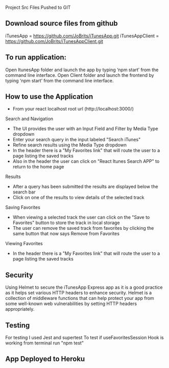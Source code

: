 Project Src Files Pushed to GIT 

## Download source files from github
iTunesApp = https://github.com/JoBrits/iTunesApp.git
iTunesAppClient = https://github.com/JoBrits/iTunesAppClient.git

## To run application: 
Open ItunesApp folder and launch the app by typing ‘npm start’ from the command line interface.
Open Client folder and launch the frontend by typing ‘npm start’ from the command line interface.

## How to use the Application
- From your react localhost root url (http://localhost:3000/)

Search and Navigation
- The UI provides the user with an Input Field and Filter by Media Type dropdown
- Enter your search query in the input labeled "Search iTunes"
- Refine search results using the Media Type dropdown
- In the header there is a "My Favorites link" that will route the user to a page listing the saved tracks
- Also in the header the user can click on "React Itunes Search APP" to return to the home page

Results
- After a query has been submitted the results are displayed below the search bar
- Click on one of the results to view details of the selected track

Saving Favorites
- When viewing a selected track the user can click on the "Save to Favorites" button to store the track in local storage
- The user can remove the saved track from favorites by clicking the same button that now says Remove from Favorites

Viewing Favorites
- In the header there is a "My Favorites link" that will route the user to a page listing the saved tracks

## Security
Using Helmet to secure the iTunesApp Express app as it is a good practice as it helps set various HTTP headers to enhance security. Helmet is a collection of middleware functions that can help protect your app from some well-known web vulnerabilities by setting HTTP headers appropriately.

## Testing
For testing I used Jest and supertest 
To test if useFavoritesSession Hook is working
from terminal run "npm test"

## App Deployed to Heroku

